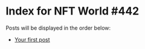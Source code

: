 # Index for NFT World #442
Posts will be displayed in the order below:

- [Your first post](./001-first.md)

